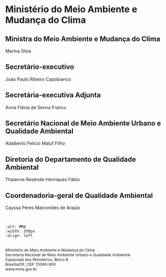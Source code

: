 # Ministério do Meio Ambiente e Mudança do Clima

## Ministra do Meio Ambiente e Mudança do Clima
Marina Silva


## Secretário-executivo
João Paulo Ribeiro Capobianco

## Secretária-executiva Adjunta
Anna Flávia de Senna Franco

## Secretário Nacional de Meio Ambiente Urbano e Qualidade Ambiental
Adalberto Felício Maluf Filho

## Diretoria do Departamento de Qualidade Ambiental
Thaianne Resende Henriques Fábio

## Coordenadoria-geral de Qualidade Ambiental
Cayssa Peres Marcondes de Araújo

 

<br>

```{image} media/images/mma_colorido.png
:alt: MMA
:width: 350px
:align: left
```

 
<br>

<div style="text-align: left;font-size: 9pt;"">
    Ministério do Meio Ambiente e Mudança do Clima <br>
    Secretaria Nacional de Meio Ambiente Urbano e Qualidade Ambiental  <br>
    Esplanada dos Ministérios, Bloco B  <br>
    Brasília/DF, CEP 70068-900  <br>
    www.mma.gov.br <br>
</div>
  